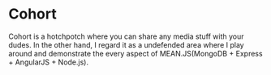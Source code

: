 # Cohort
Cohort is a hotchpotch where you can share any media stuff with your dudes. In the other hand, I regard it as a undefended area where I play around and demonstrate the every aspect of MEAN.JS(MongoDB + Express + AngularJS + Node.js).
